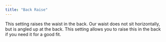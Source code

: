 ```yaml
---
title: "Back Raise"
---
```


This setting raises the waist in the back. Our waist does not sit horizontally, but is angled up at the back. This setting allows you to raise this in the back if you need it for a good fit.





